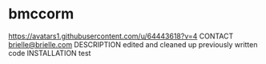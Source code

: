
# bmccorm
https://avatars1.githubusercontent.com/u/64443618?v=4
CONTACT
brielle@brielle.com
DESCRIPTION
edited and cleaned up previously written code
INSTALLATION 
test
